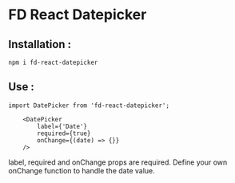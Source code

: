 # FD React Datepicker

## Installation :

```
npm i fd-react-datepicker
```

## Use :

```
import DatePicker from 'fd-react-datepicker';
```

```
    <DatePicker
        label={'Date'}
        required={true}
        onChange={(date) => {}}
    />
```
label, required and onChange props are required.
Define your own onChange function to handle the date value.